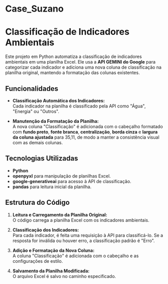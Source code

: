 # Case_Suzano

# Classificação de Indicadores Ambientais

Este projeto em Python automatiza a classificação de indicadores ambientais em uma planilha Excel. Ele usa a **API GEMINI do Google** para categorizar cada indicador e adiciona uma nova coluna de classificação na planilha original, mantendo a formatação das colunas existentes.

## Funcionalidades

- **Classificação Automática dos Indicadores:**  
  Cada indicador na planilha é classificado pela API como "Água", "Energia" ou "Outros".

- **Manutenção da Formatação da Planilha:**  
  A nova coluna "Classificação" é adicionada com o cabeçalho formatado com **fundo preto**, **fonte branca**, **centralização**, **borda cinza** e **largura da coluna ajustada** para 35,11, de modo a manter a consistência visual com as demais colunas.

## Tecnologias Utilizadas

- **Python**
- **openpyxl** para manipulação de planilhas Excel.
- **google-generativeai** para acesso à API de classificação.
- **pandas** para leitura inicial da planilha.

## Estrutura do Código

1. **Leitura e Carregamento da Planilha Original:**  
   O código carrega a planilha Excel com os indicadores ambientais.

2. **Classificação dos Indicadores:**  
   Para cada indicador, é feita uma requisição à API para classificá-lo. Se a resposta for inválida ou houver erro, a classificação padrão é "Erro".

3. **Adição e Formatação da Nova Coluna:**  
   A coluna "Classificação" é adicionada com o cabeçalho e as configurações de estilo.

4. **Salvamento da Planilha Modificada:**  
   O arquivo Excel é salvo no caminho especificado.
